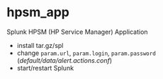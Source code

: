 # hpsm_app
Splunk HPSM (HP Service Manager) Application

* install tar.gz/spl
* change `param.url`, `param.login`, `param.password` (*default/data/alert.actions.conf*)
* start/restart Splunk
